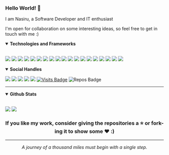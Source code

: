 <!-- <h3 align="center"> Hey there! I'm Akinkunmi Gbolahan Nasiru a Software Developer and IT Enthusiast.<img src="https://media.giphy.com/media/hvRJCLFzcasrR4ia7z/giphy.gif" width="45px"/></h3>

<p align="center" height='130px'>
   <img src="https://github-readme-stats.vercel.app/api?username=Nasiru-code&show_icons=true&hide_title=true&include_all_commits=true&line_height=21&count_private=true&theme=graywhite" alt="Akinkunmi Gbolahan Nasiru"/> 
  <img src="https://github-readme-stats.vercel.app/api/top-langs/?username=Nasiru-code&layout=compact&show_icons=true&hide_title=true&line_height=21" alt="Akinkunmi Gbolahan Nasiru"/> 
</p> -->
<div>

  ### Hello World! 👋
  <p> I am Nasiru, a Software Developer and IT enthusiast</p>
  <p> I'm open for collaboration on some interesting ideas, so feel free to get in touch with me :) </p>
</div>

<details open>
<summary><b>Technologies and Frameworks</b></summary>

<br>

<p>

 <img src="https://img.shields.io/badge/dart-%230175C2.svg?&style=for-the-badge&logo=dart&logoColor=white"/>
 <img src="https://img.shields.io/badge/javascript%20-%23323330.svg?&style=for-the-badge&logo=javascript&logoColor=%23F7DF1E"/>
 <img src="https://img.shields.io/badge/typescript%20-%23007ACC.svg?&style=for-the-badge&logo=typescript&logoColor=white"/>
 <img src="https://img.shields.io/badge/python%20-%2314354C.svg?&style=for-the-badge&logo=python&logoColor=white"/>
 <img src="https://img.shields.io/badge/html5%20-%23E34F26.svg?&style=for-the-badge&logo=html5&logoColor=white"/>
 <img src="https://img.shields.io/badge/css3%20-%231572B6.svg?&style=for-the-badge&logo=css3&logoColor=white"/>
 <img src="https://img.shields.io/badge/node.js%20-%2343853D.svg?&style=for-the-badge&logo=node.js&logoColor=white"/>
 <img src="https://img.shields.io/badge/express.js%20-%23404d59.svg?&style=for-the-badge"/>
 <img src="https://img.shields.io/badge/react%20-%2320232a.svg?&style=for-the-badge&logo=react&logoColor=%2361DAFB"/>
 <img src="https://img.shields.io/badge/angular%20-%23DD0031.svg?&style=for-the-badge&logo=angular&logoColor=white"/>
 <img src="https://img.shields.io/badge/Flutter%20-%2302569B.svg?&style=for-the-badge&logo=Flutter&logoColor=white" />
 <img src="https://img.shields.io/badge/git%20-%23F05033.svg?&style=for-the-badge&logo=git&logoColor=white"/>
 <img src="https://img.shields.io/badge/github%20-%23121011.svg?&style=for-the-badge&logo=github&logoColor=white"/>
 <img src="https://img.shields.io/badge/gitlab%20-%23181717.svg?&style=for-the-badge&logo=gitlab&logoColor=white"/>
 <img src="https://img.shields.io/badge/bitbucket%20-%230047B3.svg?&style=for-the-badge&logo=bitbucket&logoColor=white"/>
 <img src="https://img.shields.io/badge/Google%20Cloud%20-%234285F4.svg?&style=for-the-badge&logo=google-cloud&logoColor=white"/>
 <img src ="https://img.shields.io/badge/sqlite-%2307405e.svg?&style=for-the-badge&logo=sqlite&logoColor=white"/>
 <img src="https://img.shields.io/badge/mysql-%2300f.svg?&style=for-the-badge&logo=mysql&logoColor=white"/>
 <img src="https://img.shields.io/badge/PHP-777BB4?style=for-the-badge&logo=php&logoColor=white">

</p>

</details>


<details open>
<summary><b>Social Handles</b></summary>

<p>

[<img src="https://img.shields.io/badge/-Gmail-D14836.svg?style=for-the-badge&logo=Gmail&logoColor=white&link=mailto:akingbolahan12@gmail.com" />](mailto:akingbolahan12@gmail.com)
[<img src="https://img.shields.io/badge/linkedin-%230077B5.svg?&style=for-the-badge&logo=linkedin&logoColor=white" />](https://www.linkedin.com/in/akinkunmi-gbolahan-nasiru-49a369199/)
[<img src="https://img.shields.io/badge/twitter-%231DA1F2.svg?&style=for-the-badge&logo=twitter&logoColor=white" />](https://twitter.com/AkinkunmiGbola3)
[<img src="https://img.shields.io/badge/Facebook-1877F2?style=for-the-badge&logo=facebook&logoColor=white" />](https://www.facebook.com/gbolahan.akinkunmi.3) 
[<img src = "https://img.shields.io/badge/instagram-%23E4405F.svg?&style=for-the-badge&logo=instagram&logoColor=white">](https://www.instagram.com/omor_gbolahan/)
[![Visits Badge](https://badges.pufler.dev/visits/Nasiru-code/Nasiru-code?style=for-the-badge)](https://github.com/Nasiru-code/Nasiru-code)
![Repos Badge](https://badges.pufler.dev/repos/Nasiru-code?style=for-the-badge)
</p>

</details>

---

<details open>
 <summary><b>Github Stats</b></summary>

<br>

<p>
  <img src = "https://github-readme-stats.vercel.app/api?username=Nasiru-code&show_icons=true&include_all_commits=true&count_private=true&theme=tokyonight&line_height=27">
  <img src = "https://github-readme-stats.vercel.app/api/top-langs/?username=Nasiru-code&layout=compact&line_height=27&include_all_commits=true&count_private=true&theme=tokyonight">
</p>

</details>



<div align="center">

### If you like my work, consider giving the repositories a :star: or fork-ing it to show some :heart: :)

</div>

<hr>
<p align="center">
   <i>A journey of a thousand miles must begin with a single step.</i>
   <br>
<br>	
</p>
